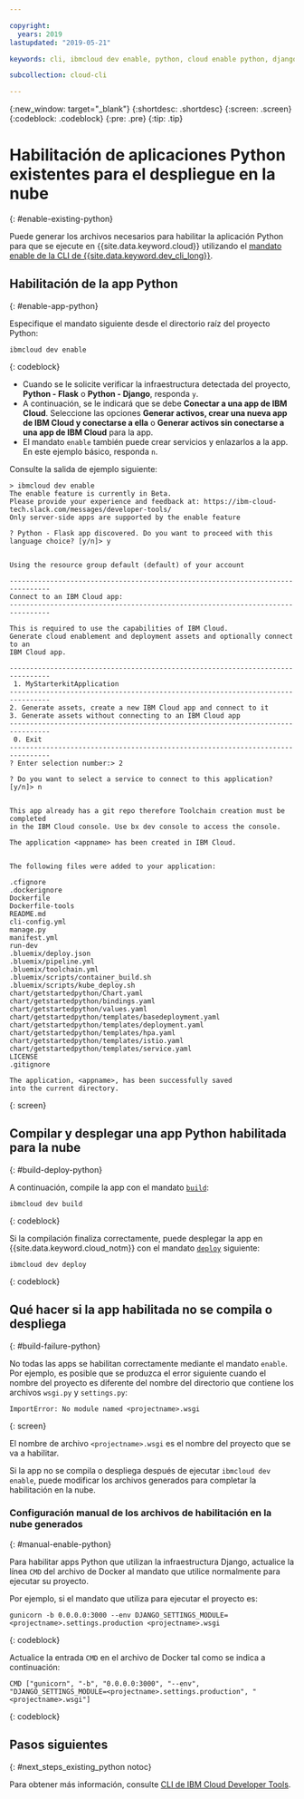 ```yaml
---

copyright:
  years: 2019
lastupdated: "2019-05-21"

keywords: cli, ibmcloud dev enable, python, cloud enable python, django, deploy python, build python, python debug, python troubleshoot, python cloud help

subcollection: cloud-cli

---
```


{:new_window: target="_blank"}
{:shortdesc: .shortdesc}
{:screen: .screen}
{:codeblock: .codeblock}
{:pre: .pre}
{:tip: .tip}

# Habilitación de aplicaciones Python existentes para el despliegue en la nube
{: #enable-existing-python}

Puede generar los archivos necesarios para habilitar la aplicación Python para que se ejecute en
{{site.data.keyword.cloud}} utilizando el [mandato enable de la CLI de {{site.data.keyword.dev_cli_long}}](/docs/cli/idt?topic=cloud-cli-idt-cli#enable).

## Habilitación de la app Python
{: #enable-app-python}

Especifique el mandato siguiente desde el directorio raíz del proyecto Python:
```
ibmcloud dev enable
```
{: codeblock}

* Cuando se le solicite verificar la infraestructura detectada del proyecto, **Python - Flask** o **Python - Django**, responda `y`. 
* A continuación, se le indicará que se debe **Conectar a una app de IBM Cloud**. Seleccione las opciones **Generar activos, crear una nueva app de IBM Cloud y conectarse a ella** o **Generar activos sin conectarse a una app de IBM Cloud** para la app.
* El mandato `enable` también puede crear servicios y enlazarlos a la app. En este ejemplo básico, responda
`n`.

Consulte la salida de ejemplo siguiente:
```
> ibmcloud dev enable
The enable feature is currently in Beta.
Please provide your experience and feedback at: https://ibm-cloud-tech.slack.com/messages/developer-tools/
Only server-side apps are supported by the enable feature

? Python - Flask app discovered. Do you want to proceed with this
language choice? [y/n]> y


Using the resource group default (default) of your account

--------------------------------------------------------------------------------
Connect to an IBM Cloud app:
--------------------------------------------------------------------------------

This is required to use the capabilities of IBM Cloud.
Generate cloud enablement and deployment assets and optionally connect to an
IBM Cloud app.

--------------------------------------------------------------------------------
 1. MyStarterkitApplication
--------------------------------------------------------------------------------
2. Generate assets, create a new IBM Cloud app and connect to it
3. Generate assets without connecting to an IBM Cloud app
--------------------------------------------------------------------------------
 0. Exit
--------------------------------------------------------------------------------
? Enter selection number:> 2

? Do you want to select a service to connect to this application? [y/n]> n


This app already has a git repo therefore Toolchain creation must be completed
in the IBM Cloud console. Use bx dev console to access the console.

The application <appname> has been created in IBM Cloud.


The following files were added to your application:

.cfignore
.dockerignore
Dockerfile
Dockerfile-tools
README.md
cli-config.yml
manage.py
manifest.yml
run-dev
.bluemix/deploy.json
.bluemix/pipeline.yml
.bluemix/toolchain.yml
.bluemix/scripts/container_build.sh
.bluemix/scripts/kube_deploy.sh
chart/getstartedpython/Chart.yaml
chart/getstartedpython/bindings.yaml
chart/getstartedpython/values.yaml
chart/getstartedpython/templates/basedeployment.yaml
chart/getstartedpython/templates/deployment.yaml
chart/getstartedpython/templates/hpa.yaml
chart/getstartedpython/templates/istio.yaml
chart/getstartedpython/templates/service.yaml
LICENSE
.gitignore

The application, <appname>, has been successfully saved
into the current directory.
```
{: screen}

## Compilar y desplegar una app Python habilitada para la nube
{: #build-deploy-python}

A continuación, compile la app con el mandato [`build`](/docs/cli/idt?topic=cloud-cli-idt-cli#build):
```
ibmcloud dev build
```
{: codeblock}

Si la compilación finaliza correctamente, puede desplegar la app en
{{site.data.keyword.cloud_notm}} con el mandato [`deploy`](/docs/cli/idt?topic=cloud-cli-idt-cli#deploy) siguiente:
```
ibmcloud dev deploy
```
{: codeblock}

## Qué hacer si la app habilitada no se compila o despliega
{: #build-failure-python}

No todas las apps se habilitan correctamente mediante el mandato `enable`. Por ejemplo, es posible que se produzca el error siguiente cuando el nombre del proyecto es diferente del nombre del directorio que contiene los archivos
`wsgi.py` y `settings.py`:
```
ImportError: No module named <projectname>.wsgi
```
{: screen}

El nombre de archivo `<projectname>.wsgi` es el nombre del proyecto que se va a habilitar.

Si la app no se compila o despliega después de ejecutar `ibmcloud dev enable`, puede modificar los archivos generados para completar la habilitación en la nube.

### Configuración manual de los archivos de habilitación en la nube generados
{: #manual-enable-python}

Para habilitar apps Python que utilizan la infraestructura Django, actualice la línea
`CMD` del archivo de Docker al mandato que utilice normalmente para ejecutar su proyecto.

Por ejemplo, si el mandato que utiliza para ejecutar el proyecto es:
```
gunicorn -b 0.0.0.0:3000 --env DJANGO_SETTINGS_MODULE=<projectname>.settings.production <projectname>.wsgi
```
{: codeblock}

Actualice la entrada `CMD` en el archivo de Docker tal como se indica a continuación:
```
CMD ["gunicorn", "-b", "0.0.0.0:3000", "--env", "DJANGO_SETTINGS_MODULE=<projectname>.settings.production", "<projectname>.wsgi"]
```
{: codeblock}

## Pasos siguientes
{: #next_steps_existing_python notoc}

Para obtener más información, consulte [CLI de IBM Cloud Developer Tools](/docs/cli/idt?topic=cloud-cli-idt-cli#idt-cli).
